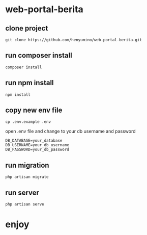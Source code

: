 # web-portal-berita

## clone project

```
git clone https://github.com/henyumino/web-portal-berita.git
```
## run composer install

```
composer install
```

## run npm install

```
npm install
```

## copy new env file
```
cp .env.example .env
```

open .env file and change to your db username and password
```
DB_DATABASE=your_database
DB_USERNAME=your_db_username
DB_PASSWORD=your_db_password
```

## run migration

```
php artisan migrate
```

## run server

```
php artisan serve
```

# enjoy
